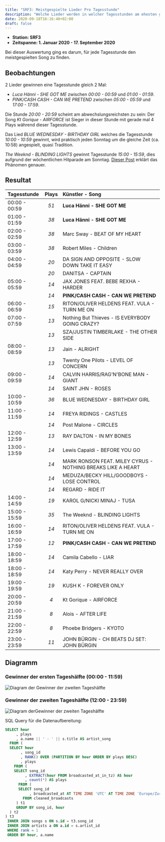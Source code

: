 ```yaml
---
title: "SRF3: Meistgespielte Lieder Pro Tagesstunde"
description: "Welche Lieder werden in welcher Tagesstunden am ehesten gespielt?"
date: 2020-09-18T16:16:40+02:00
draft: false
---
```


* **Station: SRF3**
* **Zeitspanne: 1. Januar 2020 - 17. September 2020**

Bei dieser Auswertung ging es darum, für jede Tagesstunde den meistgespielten Song zu finden.

## Beobachtungen

2 Lieder gewinnen eine Tagesstunde gleich 2 Mal:

- _Luca Hänni - SHE GOT ME_ zwischen _00:00 - 00:59_ und _01:00 - 01:59_.
- _PINK/CASH CASH - CAN WE PRETEND_ zwischen _05:00 - 05:59_ und _17:00 - 17:59_.

Die Stunde _20:00 - 20:59_ scheint am abwechslungsreichsten zu sein: Der Song _Kt Gorique - AIRFORCE_ ist Sieger in dieser Stunde mit gerade mal 4 Plays während dieser Tagesstunde.

Das Lied _BLUE WEDNESDAY - BIRTHDAY GIRL_ welches die Tagesstunde _10:00 - 10:59_ gewinnt, wird praktisch jeden Sonntag um die gleiche Zeit (ca. 10:58) angespielt, quasi Tradition.

_The Weeknd - BLINDING LIGHTS_ gewinnt Tagesstunde _15:00 - 15:59_, dies aufgrund der wöchentlichen Hitparade am Sonntag. [Dieser Post](posts/weeknd-blinding-lights-plays-in-tagesstunde/) erklärt das Phänomen genauer.

## Resultat

| Tagesstunde | Plays | Künstler - Song |
|:-|:-:|:-|
| 00:00 - 00:59 | _51_ | **Luca Hänni - SHE GOT ME** |
| 01:00 - 01:59 | _38_ | **Luca Hänni - SHE GOT ME** |
| 02:00 - 02:59 | _38_ | Marc Sway - BEAT OF MY HEART |
| 03:00 - 03:59 | _38_ | Robert Miles - Children |
| 04:00 - 04:59 | _20_ | DA SIGN AND OPPOSITE - SLOW DOWN TAKE IT EASY |
|               | _20_ | DANITSA - CAPTAIN |
| 05:00 - 05:59 | _14_ | JAX JONES FEAT. BEBE REXHA - HARDER |
|               | _14_ | **PINK/CASH CASH - CAN WE PRETEND** |
| 06:00 - 06:59 | _15_ | RITON/OLIVER HELDENS FEAT. VULA - TURN ME ON |
| 07:00 - 07:59 | _13_ | Nothing But Thieves - IS EVERYBODY GOING CRAZY? |
|               | _13_ | SZA/JUSTIN TIMBERLAKE - THE OTHER SIDE |
| 08:00 - 08:59 | _13_ | Jain - ALRIGHT |
|               | _13_ | Twenty One Pilots - LEVEL OF CONCERN |
| 09:00 - 09:59 | _14_ | CALVIN HARRIS/RAG'N'BONE MAN - GIANT |
|               | _14_ | SAINT JHN - ROSES |
| 10:00 - 10:59 | _36_ | BLUE WEDNESDAY - BIRTHDAY GIRL |
| 11:00 - 11:59 | _14_ | FREYA RIDINGS - CASTLES |
|               | _14_ | Post Malone - CIRCLES |
| 12:00 - 12:59 | _13_ | RAY DALTON - IN MY BONES |
| 13:00 - 13:59 | _14_ | Lewis Capaldi - BEFORE YOU GO |
|               | _14_ | MARK RONSON FEAT. MILEY CYRUS - NOTHING BREAKS LIKE A HEART |
|               | _14_ | MEDUZA/BECKY HILL/GOODBOYS - LOSE CONTROL |
|               | _14_ | REGARD - RIDE IT |
| 14:00 - 14:59 | _19_ | KAROL G/NICKI MINAJ - TUSA |
| 15:00 - 15:59 | _35_ | The Weeknd - BLINDING LIGHTS |
| 16:00 - 16:59 | _14_ | RITON/OLIVER HELDENS FEAT. VULA - TURN ME ON |
| 17:00 - 17:59 | _12_ | **PINK/CASH CASH - CAN WE PRETEND** |
| 18:00 - 18:59 | _14_ | Camila Cabello - LIAR |
| 18:00 - 18:59 | _14_ | Katy Perry - NEVER REALLY OVER |
| 19:00 - 19:59 | _19_ | KUSH K - FOREVER ONLY |
| 20:00 - 20:59 | _4_  | Kt Gorique - AIRFORCE |
| 21:00 - 21:59 | _8_  | Alois - AFTER LIFE |
| 22:00 - 22:59 | _8_  | Phoebe Bridgers - KYOTO |
| 23:00 - 23:59 | _11_ | JOHN BÜRGIN - CH BEATS DJ SET: JOHN BÜRGIN |

## Diagramm

### Gewinner der ersten Tageshälfte (00:00 - 11:59)

![Diagram der Gewinner der zweiten Tageshälfte](morning_songs.jpg)

### Gewinner der zweiten Tageshälfte (12:00 - 23:59)

![Diagram derGewinner der zweiten Tageshälfte](evening_songs.jpg)

SQL Query für die Datenaufbereitung:

```sql
SELECT hour
     , plays
     , a.name || ' - ' || s.title AS artist_song
  FROM (
  SELECT hour
       , song_id
       , RANK() OVER (PARTITION BY hour ORDER BY plays DESC)
       , plays
    FROM (
    SELECT song_id
         , EXTRACT(hour FROM broadcasted_at_in_tz) AS hour
         , count(*) AS plays
      FROM (
      SELECT song_id
           , broadcasted_at AT TIME ZONE 'UTC' AT TIME ZONE 'Europe/Zurich' broadcasted_at_in_tz
        FROM cleaned_broadcasts
     ) t1
     GROUP BY song_id, hour
  ) t2
) t3
 INNER JOIN songs s ON s.id = t3.song_id
 INNER JOIN artists a ON a.id = s.artist_id
 WHERE rank = 1
 ORDER BY hour, a.name
```
